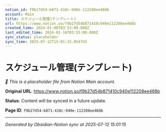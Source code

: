 ```yaml
---
notion_id: f9b27d54-b871-410c-940e-112208ee468b
account: Main
title: スケジュール管理(テンプレート)
url: https://www.notion.so/f9b27d54b871410c940e112208ee468b
created_time: 2024-01-06T03:53:00.000Z
last_edited_time: 2024-01-16T03:55:00.000Z
sync_status: placeholder
sync_time: 2025-07-12T15:01:15.054743
---
```


# スケジュール管理(テンプレート)

*🔄 This is a placeholder file from Notion Main account.*

**Original URL**: https://www.notion.so/f9b27d54b871410c940e112208ee468b

**Status**: Content will be synced in a future update.

**Page ID**: `f9b27d54-b871-410c-940e-112208ee468b`

---

*Generated by Obsidian-Notion sync at 2025-07-12 15:01:15*
